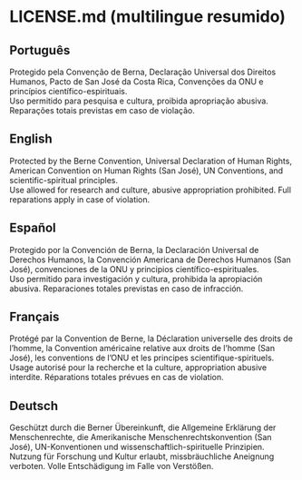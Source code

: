 # LICENSE.md (multilingue resumido)

## Português
Protegido pela Convenção de Berna, Declaração Universal dos Direitos Humanos, Pacto de San José da Costa Rica, Convenções da ONU e princípios científico-espirituais.  
Uso permitido para pesquisa e cultura, proibida apropriação abusiva. Reparações totais previstas em caso de violação.

## English
Protected by the Berne Convention, Universal Declaration of Human Rights, American Convention on Human Rights (San José), UN Conventions, and scientific-spiritual principles.  
Use allowed for research and culture, abusive appropriation prohibited. Full reparations apply in case of violation.

## Español
Protegido por la Convención de Berna, la Declaración Universal de Derechos Humanos, la Convención Americana de Derechos Humanos (San José), convenciones de la ONU y principios científico-espirituales.  
Uso permitido para investigación y cultura, prohibida la apropiación abusiva. Reparaciones totales previstas en caso de infracción.

## Français
Protégé par la Convention de Berne, la Déclaration universelle des droits de l’homme, la Convention américaine relative aux droits de l’homme (San José), les conventions de l’ONU et les principes scientifique-spirituels.  
Usage autorisé pour la recherche et la culture, appropriation abusive interdite. Réparations totales prévues en cas de violation.

## Deutsch
Geschützt durch die Berner Übereinkunft, die Allgemeine Erklärung der Menschenrechte, die Amerikanische Menschenrechtskonvention (San José), UN-Konventionen und wissenschaftlich-spirituelle Prinzipien.  
Nutzung für Forschung und Kultur erlaubt, missbräuchliche Aneignung verboten. Volle Entschädigung im Falle von Verstößen.

